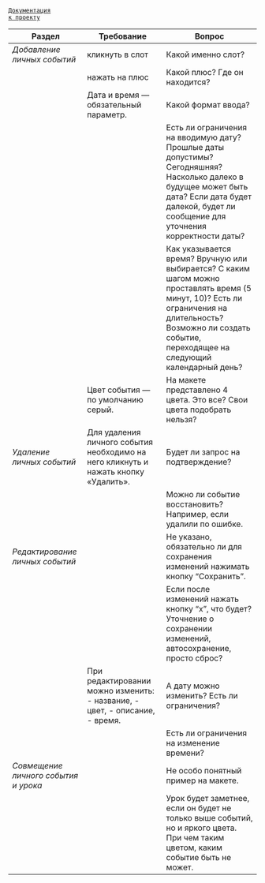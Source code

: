 <code>[Документация к проекту](https://skyengpublic.notion.site/6746e543d02c43879de0057cafe196b0)
</code>

| Раздел | Требование | Вопрос | 
| --- | --- | --- | 
| *Добавление личных событий* | кликнуть в слот | Какой именно слот? | 
|    | нажать на плюс | Какой плюс? Где он находится? | 
|    | Дата и время — обязательный параметр. | Какой формат ввода?| 
|    |    | Есть ли ограничения на вводимую дату? Прошлые даты допустимы? Сегодняшняя? Насколько далеко в будущее может быть дата? Если дата будет далекой, будет ли сообщение для уточнения корректности даты? | 
|    |    | Как указывается время? Вручную или выбирается? С каким шагом можно проставлять время (5 минут, 10)? Есть ли ограничения на длительность? Возможно ли создать событие, переходящее на следующий календарный день? | 
|    | Цвет события — по умолчанию серый. | На макете представлено 4 цвета. Это все? Свои цвета подобрать нельзя? | 
| *Удаление личных событий* | Для удаления личного события необходимо на него кликнуть и нажать кнопку «Удалить». | Будет ли запрос на подтверждение? | 
|    |    | Можно ли событие восстановить? Например, если удалили по ошибке.| 
| *Редактирование личных событий* |    | Не указано, обязательно ли для сохранения изменений нажимать кнопку “Сохранить”. | 
|    |    | Если после изменений нажать кнопку “х”, что будет? Уточнение о сохранении изменений, автосохранение, просто сброс? | 
|    | При редактировании можно изменить: - название, - цвет, - описание, - время. | А дату можно изменить? Есть ли ограничения? | 
|    |    | Есть ли ограничения на изменение времени? | 
| *Совмещение личного события и урока* |    | Не особо понятный пример на макете. | 
|    |    | Урок будет заметнее, если он будет не только выше событий, но и яркого цвета. При чем таким цветом, каким событие быть не может. | 
